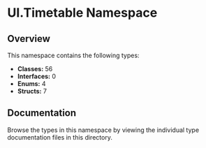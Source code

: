 # UI.Timetable Namespace

## Overview

This namespace contains the following types:

- **Classes:** 56
- **Interfaces:** 0
- **Enums:** 4
- **Structs:** 7

## Documentation

Browse the types in this namespace by viewing the individual type documentation files in this directory.

